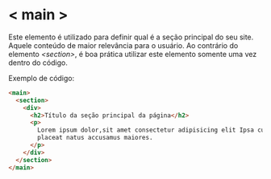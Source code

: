 # < main >

Este elemento é utilizado para definir qual é a seção principal do seu site. Aquele conteúdo de maior relevância para o usuário. Ao contrário do elemento _\<section\>_, é boa prática utilizar este elemento somente uma vez dentro do código.

Exemplo de código:

```html
<main>
  <section>
    <div>
      <h2>Título da seção principal da página</h2>
      <p>
        Lorem ipsum dolor,sit amet consectetur adipisicing elit Ipsa cumque rem repellendus error recusandae minus iste ut! Nulla adipisci, non
        placeat natus accusamus maiores.
      </p>
    </div>
  </section>
</main>
```
